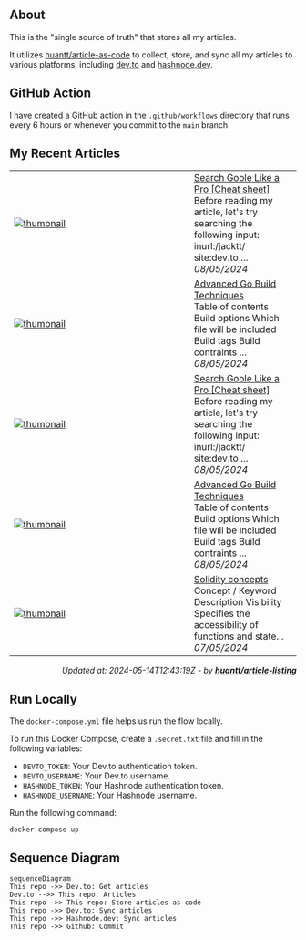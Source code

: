 ## About
This is the "single source of truth" that stores all my articles.

It utilizes [huantt/article-as-code](https://github.com/huantt/article-as-code) to collect, store, and sync all my articles to various platforms, including [dev.to](https://dev.to) and [hashnode.dev](https://hashnode.dev).

## GitHub Action
I have created a GitHub action in the `.github/workflows` directory that runs every 6 hours or whenever you commit to the `main` branch.

## My Recent Articles

<table>
        <tr>
            <td width="300px">
                <a href="https://dev.to/jacktt/search-goole-like-a-pro-cheat-sheet-4f53">
                    <img src="https://dynamic-thumbnail-dev-to.vercel.app/article/1846654/thumbnail?t=2024-05-14%2012%3a43%3a19.951160003%20%2b0000%20UTC%20m%3d%2b0.118451192" alt="thumbnail">
                </a>
            </td>
            <td>
                <a href="https://dev.to/jacktt/search-goole-like-a-pro-cheat-sheet-4f53">Search Goole Like a Pro [Cheat sheet]</a>
                <div>Before reading my article, let&#39;s try searching the following input:    inurl:/jacktt/ site:dev.to    ...</div>
                <div><i>08/05/2024</i></div>
            </td>
        </tr>
        <tr>
            <td width="300px">
                <a href="https://dev.to/jacktt/advanced-go-build-techniques-4fk1">
                    <img src="https://dynamic-thumbnail-dev-to.vercel.app/article/1846653/thumbnail?t=2024-05-14%2012%3a43%3a19.951160003%20%2b0000%20UTC%20m%3d%2b0.118451192" alt="thumbnail">
                </a>
            </td>
            <td>
                <a href="https://dev.to/jacktt/advanced-go-build-techniques-4fk1">Advanced Go Build Techniques</a>
                <div>Table of contents   Build options Which file will be included Build tags Build contraints           ...</div>
                <div><i>08/05/2024</i></div>
            </td>
        </tr>
        <tr>
            <td width="300px">
                <a href="https://dev.to/jacktt/search-goole-like-a-pro-cheat-sheet-536m">
                    <img src="https://dynamic-thumbnail-dev-to.vercel.app/article/1846357/thumbnail?t=2024-05-14%2012%3a43%3a19.951160003%20%2b0000%20UTC%20m%3d%2b0.118451192" alt="thumbnail">
                </a>
            </td>
            <td>
                <a href="https://dev.to/jacktt/search-goole-like-a-pro-cheat-sheet-536m">Search Goole Like a Pro [Cheat sheet]</a>
                <div>Before reading my article, let&#39;s try searching the following input:    inurl:/jacktt/ site:dev.to    ...</div>
                <div><i>08/05/2024</i></div>
            </td>
        </tr>
        <tr>
            <td width="300px">
                <a href="https://dev.to/jacktt/advanced-go-build-techniques-29ef">
                    <img src="https://dynamic-thumbnail-dev-to.vercel.app/article/1846356/thumbnail?t=2024-05-14%2012%3a43%3a19.951160003%20%2b0000%20UTC%20m%3d%2b0.118451192" alt="thumbnail">
                </a>
            </td>
            <td>
                <a href="https://dev.to/jacktt/advanced-go-build-techniques-29ef">Advanced Go Build Techniques</a>
                <div>Table of contents   Build options Which file will be included Build tags Build contraints           ...</div>
                <div><i>08/05/2024</i></div>
            </td>
        </tr>
        <tr>
            <td width="300px">
                <a href="https://dev.to/jacktt/solidity-concepts-1p85">
                    <img src="https://dynamic-thumbnail-dev-to.vercel.app/article/1844657/thumbnail?t=2024-05-14%2012%3a43%3a19.951160003%20%2b0000%20UTC%20m%3d%2b0.118451192" alt="thumbnail">
                </a>
            </td>
            <td>
                <a href="https://dev.to/jacktt/solidity-concepts-1p85">Solidity concepts</a>
                <div>Concept / Keyword Description     Visibility Specifies the accessibility of functions and state...</div>
                <div><i>07/05/2024</i></div>
            </td>
        </tr>
</table>

<div align="right">

*Updated at: 2024-05-14T12:43:19Z - by **[huantt/article-listing](https://github.com/huantt/article-listing)***

</div>


## Run Locally
The `docker-compose.yml` file helps us run the flow locally.

To run this Docker Compose, create a `.secret.txt` file and fill in the following variables:
- `DEVTO_TOKEN`: Your Dev.to authentication token.
- `DEVTO_USERNAME`: Your Dev.to username.
- `HASHNODE_TOKEN`: Your Hashnode authentication token.
- `HASHNODE_USERNAME`: Your Hashnode username.

Run the following command:
```shell
docker-compose up
```

## Sequence Diagram
```mermaid
sequenceDiagram
This repo ->> Dev.to: Get articles
Dev.to -->> This repo: Articles
This repo ->> This repo: Store articles as code
This repo ->> Dev.to: Sync articles
This repo ->> Hashnode.dev: Sync articles
This repo ->> Github: Commit
```